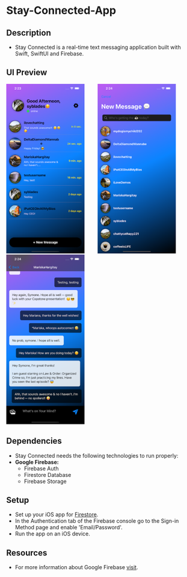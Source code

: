 # Stay-Connected-App

## Description
- Stay Connected is a real-time text messaging application built with Swift, SwiftUI and Firebase. 

## UI Preview
<img src="https://github.com/syblades/Stay-Connected-App/blob/db988094b93d921451fe746bd883ce9cd8120b35/StayConnected/Assets/Assets.xcassets/README%20Images/simulator_screenshot_827E87AF-0006-4571-8BC7-7644F63DA661.imageset/simulator_screenshot_827E87AF-0006-4571-8BC7-7644F63DA661.png" height="450"> &nbsp; &nbsp; &nbsp; &nbsp; <img src="https://github.com/syblades/Stay-Connected-App/blob/db988094b93d921451fe746bd883ce9cd8120b35/StayConnected/Assets/Assets.xcassets/README%20Images/simulator_screenshot_827E87AF-0006-4571-8BC7-7644F63DA661.imageset/simulator_screenshot_B7756F20-F371-4D25-B539-5757C265D5BA.png" height="450"> &nbsp; &nbsp; &nbsp; &nbsp;   <img src="https://github.com/syblades/Stay-Connected-App/blob/db988094b93d921451fe746bd883ce9cd8120b35/StayConnected/Assets/Assets.xcassets/README%20Images/simulator_screenshot_827E87AF-0006-4571-8BC7-7644F63DA661.imageset/simulator_screenshot_91E9F317-B216-4351-9D66-B431BD07C85D.png" height="450">


## Dependencies
- Stay Connected needs the following technologies to run properly:
- **Google Firebase:**
	- Firebase Auth
	- Firestore Database
	- Firebase Storage

## Setup
- Set up your iOS app for [Firestore](https://firebase.google.com/docs/firestore/quickstart).
- In the Authentication tab of the Firebase console go to the Sign-in Method page and enable 'Email/Password'.
- Run the app on an iOS device.


## Resources
- For more information about Google Firebase [visit](https://firebase.google.com/docs).

